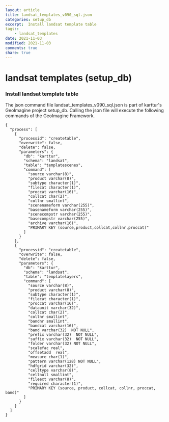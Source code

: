 ```yaml
---
layout: article
title: landsat_templates_v090_sql.json
categories: setup_db
excerpt:  Install landsat template table
tags:: 
    - landsat_templates
date: 2021-11-03
modified: 2021-11-03
comments: true
share: true
---
```


# landsat templates (setup_db)

###  Install landsat template table

The json command file <span class='file'>landsat_templates_v090_sql.json</span> is part of karttur's GeoImagine project <span class='project'>setup_db</span>. Calling the json file will execute the following commands of the GeoImagine Framework.

```
{
  "process": [
    {
      "processid": "createtable",
      "overwrite": false,
      "delete": false,
      "parameters": {
        "db": "karttur",
        "schema": "landsat",
        "table": "templatescenes",
        "command": [
          "source varchar(8)",
          "product varchar(8)",
          "subtype character(1)",
          "filecat character(1)",
          "proccat varchar(16)",
          "collcat char(2)",
          "collnr smallint",
          "scenenameform varchar(255)",
          "basenameform varchar(255)",
          "scenecompstr varchar(255)",
          "basecompstr varchar(255)",
          "archive varchar(16)",
          "PRIMARY KEY (source,product,collcat,collnr,proccat)"
        ]
      }
    },
    {
      "processid": "createtable",
      "overwrite": false,
      "delete": false,
      "parameters": {
        "db": "karttur",
        "schema": "landsat",
        "table": "templatelayers",
        "command": [
          "source varchar(8)",
          "product varchar(8)",
          "subtype character(1)",
          "filecat character(1)",
          "proccat varchar(16)",
          "dataunit varchar(32)",
          "collcat char(2)",
          "collnr smallint",
          "bandnr smallint",
          "bandcat varchar(16)",
          "band varchar(32)  NOT NULL",
          "prefix varchar(32)  NOT NULL",
          "suffix varchar(32)  NOT NULL",
          "folder varchar(32) NOT NULL",
          "scalefac real",
          "offsetadd  real",
          "measure char(1)",
          "pattern varchar(128) NOT NULL",
          "hdfgrid varchar(32)",
          "celltype varchar(8)",
          "cellnull smallint",
          "fileext varchar(8)",
          "required character(1)",
          "PRIMARY KEY (source, product, collcat, collnr, proccat, band)"
        ]
      }
    }
  ]
}
```
